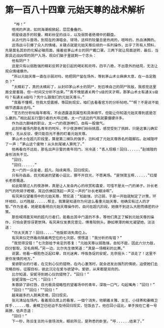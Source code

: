 # 第一百八十四章 元始天尊的战术解析
        “哗！”
       喧闹的声浪，如同海潮般掀起，层层叠叠的。
       明星级选手的较量，精彩纷呈的战斗，以及弱势者绝境中的翻盘。
       从古代的斗兽场，到现在的演唱会、球场，这样的较量总是热闹的，喧哗的，热血沸腾的。
       这场战斗引爆了众人的情绪，关键点就是元始天尊后续的一系列操作，出乎了所有人预料，先是莫名其妙的化解必输局面，接着给茅山术士的阴尸戴口罩。三两下就让局面逆转，最后，当那具近战凶悍的阴尸入场，观众们脑子里就剩一个念头：
       他有阴尸？
       这是只有以弱胜强的精彩反转才能引起的喝彩和欢呼。四平八稳，不出意外的结局，无法让观众情绪爆炸。
       “所以元始天尊一直在示弱对吗，他把阴尸留在场外，等到茅山术士麻痹大意，在一击定胜负？”
       “太精彩了，真的太精彩了，从封印茅山术士的阴尸，到召唤自己的阴尸败敌，我感觉这里面全是套路，但一时间又分析不出来。”“真不愧是通关两个s级的天才啊，那茅山术士有通关s级吗？有通关a级吗？凭什么跟我们的元始天尊斗。”
       “我看不懂啊，但我大受震撼，等回到现实，咱们去看看官方的分析帖吧。”“啊？不是说不能细节透露出去吗。”
       “官方的分析帖每年都有，不会透露道具属性和具体细节，但能让你知道元始天尊到底是怎么赢的。”相比起五行盟行者的大呼过瘾，太一门这边的气氛就要僵硬许多。
       作为战力巅峰的职业，太一门的夜游神们，自有一股傲气。
       此刻听着场内那名青年的呵斥，不少夜游神们纷纷挑眉，感觉受到了挑衅。只是这事儿确实理亏，无从反驳，便只能目光不善的盯着元始天尊。
       茅山术士在超凡阶段里，算是第二梯队的强手，岂料成了元始天尊扬名的踏脚石。赵城隍哼了一声：“茅山这个废物！从头到尾被人算死了。”
       他再看向不远处，那名出声示警的青年同门，冷冷道：“丢人现眼！回归......”赵城隍的身形消失不见。
       “回归.
       “回归......”
       太一门的一众圣者，超凡，陆续离场，回归现实。
       只有孙淼淼，目光痴迷的望着小逗比，挪不开目光，不愿离场。“是快璞玉啊......”红缨长老感慨道。
       如此聪慧过人的夜游神，真是让人发自内心的欣赏和喜爱，可惜不是太一门的弟子。孙长老则气的吹胡子瞪眼，耳边仿佛回荡起一声又一声的“孙长老糊涂啊”。
       有凤来仪望着场中的元始天尊，赞叹道：“知敌强，识己弱，于是一开始就制定了计策，环环相扣，以巧胜敌......帮主，我算是知道你为何这么看重元始天尊，他确实有过人的才智。”作为圣者，她是能看明白元始天尊操作的，自问在超凡阶段，她做不到这么大胆而缜密的计策。
       那些喊得震天响的超凡行者们，能看出其中门道的不多，等他们真正了解到元始天尊的操作，只怕会更惊讶更崇拜。有凤来仪发表完意见，傅青阳侧头，静如寒潭的眸光凝望她，淡淡道：
       “你太天真了！回归.....”他旋即消失席位上。
       有凤来仪茫然看向隔着两空位的七次郎，愣愣道：“我分析的有错？”
       “我觉得没错！”七次郎给予肯定的答复：“元始天尊以弱胜强，自知不敌，因此六分力敌，四分智取，没毛病啊。”另一边，比尔先生微笑道：“真是一场精彩的比赛。”
       说罢，他看一眼脸色泛起红晕，目光迷离，呼吸急促的安妮，无奈摇头：“该走了！这里不是你发情的地方。”
       爱欲职业的行者，在见到心仪的猎物，在内心激荡时，就会进发出强烈的情欲，迫使她们去攻略目标，征服目标，彼此沉沦在爱与欲望中。爱欲，从来都是双向的。
       比尔知道，安妮寻到她心仪的猎物了。“回归！”
       安妮深吸一口气：“回归！”
       朱蓉舔了舔红唇，目光极具侵略性的望着场中的青年，深吸一口气，勾起嘴角：“回归！”
       “回归！”“回归！”“回归！”
       越来越多的人脱离灵境，回归现实。
       张元清站在场内，看着观众席上的看客，一個个消失，他朝着关雅、女王、小绿茶和姜精卫挥手......哦，姜精卫已经迫不及待回归现实，恰饭去了。他召回小逗比，单手按在亡者一号肩膀，低声念道：
       “回归！”
       下一秒，陈旧复古的斗兽场消失，眼前所见，是熟悉的卧室。“呼......结束了。”